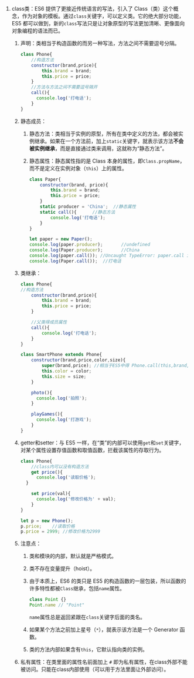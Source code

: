1. class类：ES6 提供了更接近传统语言的写法，引入了 Class（类）这个概念，作为对象的模板。通过`class`关键字，可以定义类。它的绝大部分功能，ES5 都可以做到，新的`class`写法只是让对象原型的写法更加清晰、更像面向对象编程的语法而已。
   1. 声明：类相当于构造函数的而另一种写法，方法之间不需要逗号分隔。

      ```js
      class Phone{
          //构造方法
          constructor(brand,price){
              this.brand = brand;
              this.price = price;
          }
          //方法与方法之间不需要逗号隔开
          call(){
          	console.log('打电话');
          }
      }
      ```

   2. 静态成员：

      1. 静态方法：类相当于实例的原型，所有在类中定义的方法，都会被实例继承。如果在一个方法前，加上`static`关键字，就表示该方法**不会被实例继承**，而是直接通过类来调用，这就称为“静态方法”。

      2. 静态属性：静态属性指的是 Class 本身的属性，即`Class.propName`，而不是定义在实例对象（`this`）上的属性。

         ```js
         class Paper{
             constructor(brand, price){
                 this.brand = brand;
                 this.price = price;
             }
             static producer = 'China';  //静态属性
             static call(){      //静态方法
                 console.log('打电话');
             }
         }
         
         let paper = new Paper();
         console.log(paper.producer);       //undefined
         console.log(Paper.producer);       //China
         console.log(paper.call());	//Uncaught TypeError: paper.call is not a function
         console.log(Paper.call());  //打电话
         ```

   3. 类继承：

      ```js
      class Phone{
      //构造方法
          constructor(brand,price){
              this.brand = brand;
              this.price = price;
          }
      
          //父类得成员属性
          call(){
              console.log('打电话');
          }
      }
      
      class SmartPhone extends Phone{
          constructor(brand,price,color,size){
              super(brand,price); //相当于ES5中得 Phone.call(this,brand,price);
              this.color = color;
              this.size = size;
          }
      
          photo(){
          	console.log('拍照');
          }
      
          playGames(){
          	console.log('打游戏');
          }
      }
      ```

   4. getter和setter：与 ES5 一样，在“类”的内部可以使用`get`和`set`关键字，对某个属性设置存值函数和取值函数，拦截该属性的存取行为。

      ```js
      class Phone{
          //class内可以没有构造方法
          get price(){
          	console.log('读取价格');
      	}
      
          set price(val){
          	console.log('修改价格为' + val);
          }
      }
      
      let p = new Phone();
      p.price;    //读取价格
      p.price = 2999; //修改价格为2999
      ```

   5. 注意点：

      1. 类和模块的内部，默认就是严格模式。

      2. 类不存在变量提升（hoist）。

      3. 由于本质上，ES6 的类只是 ES5 的构造函数的一层包装，所以函数的许多特性都被`Class`继承，包括`name`属性。

         ```js
         class Point {}
         Point.name // "Point"
         ```

         `name`属性总是返回紧跟在`class`关键字后面的类名。

      4. 如果某个方法之前加上星号（`*`），就表示该方法是一个 Generator 函数。

      5. 类的方法内部如果含有`this`，它默认指向类的实例。

   6. 私有属性：在类里面的属性名前面加上 `#` 即为私有属性，在class外部不能被访问。只能在class内部使用（可以用于方法里面让外部访问）。